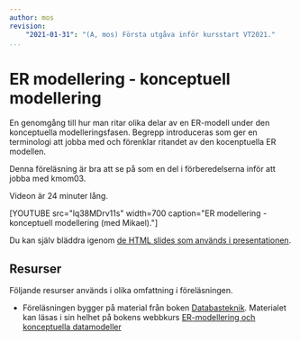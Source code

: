```yaml
---
author: mos
revision:
    "2021-01-31": "(A, mos) Första utgåva inför kursstart VT2021."
...
```

ER modellering - konceptuell modellering
====================

En genomgång till hur man ritar olika delar av en ER-modell under den konceptuella modelleringsfasen. Begrepp introduceras som ger en terminologi att jobba med och förenklar ritandet av den kocenptuella ER modellen.

Denna föreläsning är bra att se på som en del i förberedelserna inför att jobba med kmom03.

Videon är 24 minuter lång.

[YOUTUBE src="lq38MDrv11s" width=700 caption="ER modellering - konceptuell modellering (med Mikael)."]

Du kan själv bläddra igenom [de HTML slides som används i presentationen](kursmaterial/databas/forelasning/v1/f03-er-modellering-konceptuell/slide.html).



Resurser
------------------------

Följande resurser används i olika omfattning i föreläsningen.

* Föreläsningen bygger på material från boken [Databasteknik](kunskap/boken-databasteknik). Materialet kan läsas i sin helhet på bokens webbkurs [ER-modellering och konceptuella datamodeller](http://www.databasteknik.se/webbkursen/er/)
